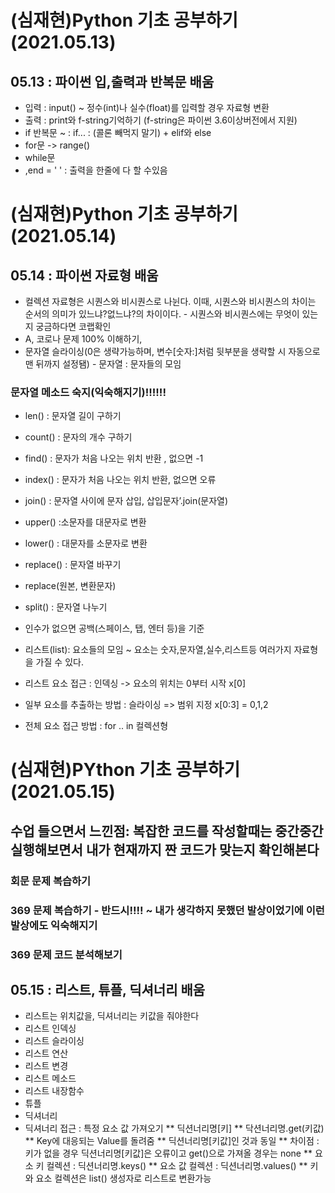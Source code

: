 # (심재현)Python 기초 공부하기 (2021.05.13)
## 05.13 : 파이썬 입,출력과 반복문 배움
* 입력 : input() ~ 정수(int)나 실수(float)를 입력할 경우 자료형 변환
* 출력 : print와 f-string기억하기 (f-string은 파이썬 3.6이상버전에서 지원)
* if 반복문 ~ : if... : (콜론 빼먹지 말기) + elif와 else
* for문 -> range()
* while문
* ,end = ' ' : 출력을 한줄에 다 할 수있음

# (심재현)Python 기초 공부하기 (2021.05.14)
## 05.14 : 파이썬 자료형 배움
* 컬렉션 자료형은 시퀀스와 비시퀀스로 나뉜다. 이때, 시퀀스와 비시퀀스의 차이는 순서의 의미가 있느냐?없느냐?의 차이이다. - 시퀀스와 비시퀀스에는 무엇이 있는지 궁금하다면 코랩확인
* A, 코로나 문제 100% 이해하기,
* 문자열 슬라이싱(0은 생략가능하며, 변수[숫자:]처럼 뒷부분을 생략할 시 자동으로 맨 뒤까지 설정됌) - 문자열 : 문자들의 모임
### 문자열 메소드 숙지(익숙해지기)!!!!!!
* len() : 문자열 길이 구하기
* count() : 문자의 개수 구하기
* find() : 문자가 처음 나오는 위치 반환 , 없으면 -1
* index() : 문자가 처음 나오는 위치 반환, 없으면 오류
* join() : 문자열 사이에 문자 삽입, 삽입문자’.join(문자열)
* upper() :소문자를 대문자로 변환
* lower() : 대문자를 소문자로 변환
* replace() : 문자열 바꾸기
* replace(원본, 변환문자)
* split() : 문자열 나누기
* 인수가 없으면 공백(스페이스, 탭, 엔터 등)을 기준

* 리스트(list): 요소들의 모임 ~ 요소는 숫자,문자열,실수,리스트등 여러가지 자료형을 가질 수 있다.
* 리스트 요소 접근 : 인덱싱 -> 요소의 위치는 0부터 시작 x[0]
* 일부 요소를 추출하는 방법 : 슬라이싱 => 범위 지정 x[0:3] = 0,1,2
* 전체 요소 접근 방법 : for .. in 컬렉션형

# (심재현)PYthon 기초 공부하기 (2021.05.15)
## 수업 들으면서 느낀점: 복잡한 코드를 작성할때는 중간중간 실행해보면서 내가 현재까지 짠 코드가 맞는지 확인해본다
### 회문 문제 복습하기
### 369 문제 복습하기 - 반드시!!!! ~ 내가 생각하지 못했던 발상이었기에 이런 발상에도 익숙해지기
### 369 문제 코드 분석해보기
## 05.15 : 리스트, 튜플, 딕셔너리 배움
* 리스트는 위치값을, 딕셔너리는 키값을 줘야한다
* 리스트 인덱싱  
* 리스트 슬라이싱
* 리스트 연산
* 리스트 변경
* 리스트 메소드
* 리스트 내장함수
* 튜플
* 딕셔너리
* 딕셔너리 접근 : 특정 요소 값 가져오기
** 딕션너리명[키]
** 닥션너리명.get(키값)
** Key에 대응되는 Value를 돌려줌
** 딕션너리명[키값]인 것과 동일
** 차이점 : 키가 없을 경우 딕션너리명[키값]은 오류이고 get()으로 가져올 경우는 none
** 요소 키 컬렉션 : 딕션너리명.keys()
** 요소 값 컬렉션 : 딕션너리명.values()
** 키와 요소 컬렉션은 list() 생성자로 리스트로 변환가능
